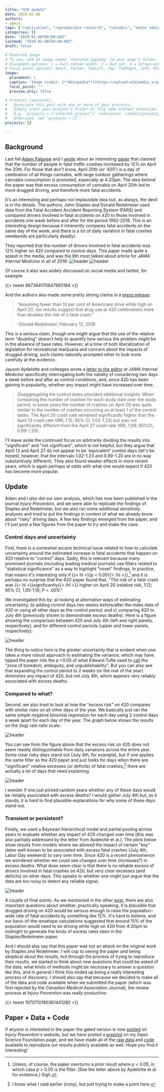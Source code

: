 ```yaml
---
title: "420 update"
date: 2019-02-08
authors:
- admin
tags: ["replication", "reproducible research", "cannabis", "motor vehicle crashes"]
categories: []
date: "2019-02-08T00:00:00Z"
lastmod: "2019-02-08T00:00:00Z"
draft: false

# Featured image
# To use, add an image named `featured.jpg/png` to your page's folder.
# Placement options: 1 = Full column width, 2 = Out-set, 3 = Screen-width
# Focal point options: Smart, Center, TopLeft, Top, TopRight, Left, Right, BottomLeft, Bottom, BottomRight
image:
  placement: 1
  caption: 'Image credit: [**Wikipedia**](https://upload.wikimedia.org/wikipedia/commons/7/7e/I-420.svg)'
  focal_point: ""
  preview_only: false

# Projects (optional).
#   Associate this post with one or more of your projects.
#   Simply enter your project's folder or file name without extension.
#   E.g. `projects = ["internal-project"]` references `content/project/deep-learning/index.md`.
#   Otherwise, set `projects = []`.
projects: []

---
```

## Background

Last fall [Adam Palayew](https://twitter.com/AdamPalayew) and I [wrote](http://samharper.org/new-blog/2018/4/17/is-420-deadly) about an interesting [paper](https://jamanetwork.com/journals/jamainternalmedicine/article-abstract/2672202) that claimed that the number of people in fatal traffic crashes increased by 12% on April the 20th. For those that don't know, April 20th (or '420') is a day of celebration of all things cannabis, with large outdoor gatherings where cannabis consumption is promoted, especially at 4:20pm. The idea behind the paper was that excess consumption of cannabis on April 20th led to more drugged driving, and therefore more fatal accidents.

It's an interesting and perhaps not implausible idea but, as always, the devil is in the details. The authors, John Staples and Donald Redelmeier used data from the Fatal Accident Accident Reporting System (FARS) and compared drivers involved in fatal accidents on 420 to those involved in accidents one week before and after for the period 1992-2016. This is an interesting design because it inherently compares fatal accidents on the same day of the week, and there is a lot of daily variation in fatal crashes (weekends are particularly deadly). 

They reported that the number of drivers involved in fatal accidents was 12% higher on 420 compared to control days. This paper made quite a splash in the media, and was the 8th most talked about article for *JAMA Internal Medicine* in all of 2018:
![header](/img/420/jama-1.png)
![header](/img/420/jama-2.png)

Of course it also was widely discussed on social media and twitter, for example:

{{< tweet 987364170847965184 >}}


And the authors also made some pretty strong claims in a [press release](https://www.sciencedaily.com/releases/2018/02/180212112005.htm):

> "Assuming fewer than 10 per cent of Americans drive while high on April 20, our results suggest that drug use at 420 celebrations more than doubles the risk of a fatal crash."

> -Donald Redelmeier, February 12, 2018

This is a serious claim, though one might argue that the use of the relative term "doubling" doesn't help to quantify how serious the problem might be in the absence of base rates. However, at a time of both liberalization of legislation for recreational marijuana and concern about the impacts of drugged driving, such claims naturally prompted other to look more carefully at the evidence.

Jayson Aydelotte and colleages wrote a [letter to the editor](https://jamanetwork.com/journals/jamainternalmedicine/article-abstract/2712270) at *JAMA Internal Medicine* specifically interrogating both the validity of considering two days a week before and after as control conditions, and, since 420 has been gaining in popularity, whether any impact might have increased over time. 

> Disaggregating the control dates provided additional insights. When comparing the number of crashes for each study date over the study period, in some years the number of crashes on April 20 was quite similar to the number of crashes occurring on at least 1 of the control dates. The April 20 crash rate remained significantly higher than the April 13 crash rate (IRR, 1.12; 95% CI, 1.02-1.23) but was not significantly different from the April 27 crash rate (IRR, 1.09; 95%CI, 0.99-1.20).

I'll leave aside the continued focus on arbitrarily dividing the results into "significant" and "not significant", which is not helpful, but they argue that April 13 and April 27 do not appear to be 'equivalent' control days (let's be honest, however, that the intervals 1.02-1.23 and 0.99-1.20 are in no way substantively different). They also found weaker effects in more recent years, which is again perhaps at odds with what one would expect if 420 has become more popular.

## Update

Adam and I also did our own analysis, which has now been published in the journal *Injury Prevention*, and we were able to replicate the findings of Staples and Redelmeier, but we also ran some additional sensitivity analyses and tried to put the findings in context of what we already know about "risky" driving days. 
A few key findings emerged from the paper, and I'll just post a few figures from the paper to try and make the case. 

### Control days and uncertainty
First, there is a somewhat arcane technical issue related to how to calculate uncertainty around the estimated increase in fatal accidents that happen on 420 relative to "control" days. Sadly, this is relevant because many prominent journals (including leading medical journals) use filters related to "statistical significance" as a way to highlight "novel" findings. In practice, that means it's interesting only if {{< hl >}}p < 0.05{{< /hl >}},[^1] and it is perhaps no surprise that the 420 paper found that, "The risk of a fatal crash was {{< hl >}}significantly{{< /hl >}} higher on April 20 (relative risk, 1.12; 95% CI, 1.05-1.19; P = .001)." 

We investigated this by: a) looking at alternative ways of estimating uncertainty; b) adding control days two weeks before/after the index date of 420 or using all other days as the control period; and c) comparing 420 to July 4th (previously shown to demonstrate excess deaths). Here is a figure showing the comparison between 420 and July 4th (left and right panels, respectively), and for different control periods (upper and lower panels, respectively):

[^1]: Unless, of course, the paper *overturns* a prior result where *p* < 0.05, in which case *p* > 0.05 is the filter. [See the letter above by Aydelotte et al. for evidence.] Sigh.

![header](/img/420/420-fig1.png)

The thing to notice here is the greater uncertainty that is evident when one takes a more robust approach to estimating the variance, which may have tipped the paper into the *p* >0.05 of what Edward Tufte used to [call](https://www.edwardtufte.com/bboard/q-and-a-fetch-msg?msg_id=0001et) the "zone of boredom, ambiguity, and unpublishability". But you can also see that expanding the control period to 2 weeks (or the rest of the year) diminshes any impact of 420, but not July 4th, which appears very reliably associated with excess deaths. 

### Compared to what?

Second, we also tried to look at how the "excess risk" on 420 compares with similar risks on all other days of the year. We basically just ran the same simple negative binomial regression for each day using 2 control days a week apart for each day of the year. The graph below shows the results on the (log) rate ratio scale:

![header](/img/420/420-fig2.png)

You can see from the figure above that the excess risk on 420 does not seem readily distinguishable from daily variations across the entire year. Some clear risky days stand out (July 4th, for example), but if one applies the same filter as the 420 paper and just looks for days when there are "significant" relative excesses (or deficits) of fatal crashes,[^2] there are actually a lot of days that need explaining:

[^2]: I know what I said earlier (irony), but just trying to make a point here.

![header](/img/420/420-t8.png)

I wonder if one just picked random years whether any of these days would be reliably associated with excess deaths? I would gather July 4th but, as it stands, it is hard to find plausible explanations for why some of these days stand out.

### Transient or persistent?

Finally, we used a Bayesian hierarchical model and partial pooling across years to evaluate whether any impact of 420 changed over time (this was also partially addressed by the letter from Aydelotte et al.). The plots below show results from models where we allowed the impact of certain "key" dates well-known to be associated with excess fatal crashes (July 4th, Labor Day weekend) to vary over time. Since 420 is a recent phenomenon we wondered whether we could see changes over time (increases?) in excess deaths. What does seem clear is that there is no reliable excess of drivers involved in fatal crashes on 420, but very clear excesses (and deficits) on other days. This speaks to whether one might just argue that the data are too noisy to detect any reliable signal.

![header](/img/420/420-fig3.png)

A couple of final points. As we mentioned in the other [post](http://samharper.org/new-blog/2018/4/17/is-420-deadly), there are also important questions about whether, practically speaking, it is plausible that drugged driving on 420 would be serious enough to raise the population-wide rate of fatal accidents by something like 12%. It's hard to believe, and our back-of-the-envelope calculations suggested that around 15% of the population would need to be driving while high on 420 from 4:20pm to midnight to generate the kinds of excess rates seen in the Staples/Redelmeier paper. 

And I should also say that this paper was not an attack on the original work by Staples and Redelmeier. I will cop to seeing the paper and being skeptical about the results, but through the process of trying to reproduce their results, we started to think about new questions that could be asked of the data, what kinds of methods might be necessary to answer a question like this, and in general I think this ended up being a really interesting process of discovery. I should also say that because we decided to make all of the data and code available when we submitted the paper (which was first rejected by the *Canadian Medical Association Journal*), the review process at *Injury Prevention* was really productive:


{{< tweet 1070710180361441280 >}}

## Paper + Data + Code
If anyone is interested in the paper the gated version is now [posted](https://injuryprevention.bmj.com/content/early/2019/01/28/injuryprev-2018-043068) on *Injury Prevention's* website, but we have posted a [preprint](https://osf.io/tzcsy/) on my Open Science Foundation page, and we have made all of the [raw data](https://osf.io/jw258/) and [code](https://osf.io/ck3db/) available to reproduce our results publicly available as well. Hope you find it interesting!

